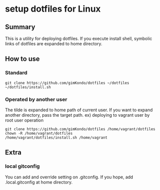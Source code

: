 # setup dotfiles for Linux
## Summary
This is a utility for deploying dotfiles.
If you execute install shell, symbolic links of dotfiles are expanded to home directory.

## How to use
### Standard
```
git clone https://github.com/gimKondo/dotfiles ~/dotfiles
~/dotfiles/install.sh
```

### Operated by another user
The tilde is expanded to home path of current user.
If you want to expand another directory, pass the target path.
ex) deploying to vagrant user by root user operation

```
git clone https://github.com/gimKondo/dotfiles /home/vagrant/dotfiles
chown -R /home/vagrant/dotfiles
/home/vagrant/dotfiles/install.sh /home/vagrant
```

## Extra
### local gitconfig
You can add and override setting on .gitconfig.
If you hope, add .local.gitconfig at home directory.
